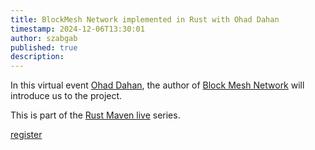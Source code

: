 ```yaml
---
title: BlockMesh Network implemented in Rust with Ohad Dahan
timestamp: 2024-12-06T13:30:01
author: szabgab
published: true
description:
---
```


In this virtual event [Ohad Dahan](https://www.linkedin.com/in/ohad-dahan-a31033266/), the author of [Block Mesh Network](https://github.com/block-mesh) will introduce us to the project.

This is part of the [Rust Maven live](/live) series.


<a class="button is-primary" href="https://www.meetup.com/code-mavens/events/304951805/">register</a>
